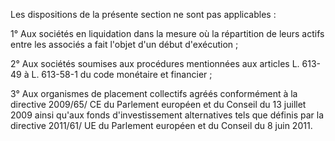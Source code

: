 Les dispositions de la présente section ne sont pas applicables :  

  

1° Aux sociétés en liquidation dans la mesure où la répartition de leurs actifs entre les associés a fait l'objet d'un début d'exécution ;  

  

2° Aux sociétés soumises aux procédures mentionnées aux articles L. 613-49 à L. 613-58-1 du code monétaire et financier ;  

  

3° Aux organismes de placement collectifs agréés conformément à la directive 2009/65/ CE du Parlement européen et du Conseil du 13 juillet 2009 ainsi qu'aux fonds d'investissement alternatives tels que définis par la directive 2011/61/ UE du Parlement européen et du Conseil du 8 juin 2011.

